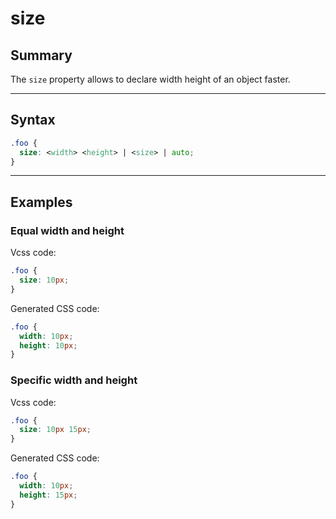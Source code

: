 # size

## Summary
The `size` property allows to declare width height of an object faster.

<hr>

## Syntax

```css
.foo {
  size: <width> <height> | <size> | auto;
}
```

<hr>

## Examples

### Equal width and height

Vcss code:
```css
.foo {
  size: 10px;
}
```

Generated CSS code:
```css
.foo {
  width: 10px;
  height: 10px;
}
```

### Specific width and height

Vcss code:
```css
.foo {
  size: 10px 15px;
}
```

Generated CSS code:
```css
.foo {
  width: 10px;
  height: 15px;
}
```